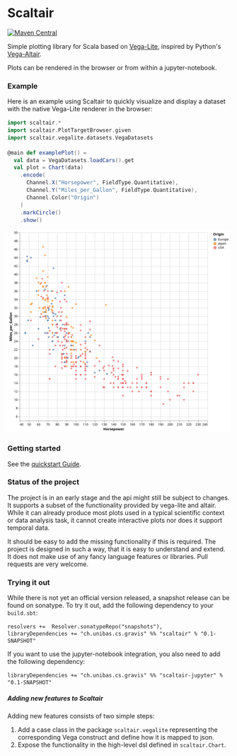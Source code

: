 # Scaltair

[![Maven Central](https://maven-badges.herokuapp.com/maven-central/ch.unibas.cs.gravis/scaltair_3/badge.svg)](https://maven-badges.herokuapp.com/maven-central/ch.unibas.cs.gravis/scaltair_3) 

Simple plotting library for Scala based on [Vega-Lite](https://vega.github.io/vega-lite/), inspired by Python's [Vega-Altair](https://altair-viz.github.io/gallery/index.html).

Plots can be rendered in the browser or from within a jupyter-notebook. 

### Example

Here is an example using Scaltair to quickly visualize and display a dataset with the native Vega-Lite renderer in the browser:

```scala 
import scaltair.*
import scaltair.PlotTargetBrowser.given
import scaltair.vegalite.datasets.VegaDatasets

@main def examplePlot() = 
  val data = VegaDatasets.loadCars().get
  val plot = Chart(data)
    .encode(
      Channel.X("Horsepower", FieldType.Quantitative),
      Channel.Y("Miles_per_Gallon", FieldType.Quantitative),
      Channel.Color("Origin")
    )
    .markCircle()
    .show()
```

![cars-plot](./cars-plot.svg)

### Getting started

See the [quickstart Guide](docs/quickstart.md). 


### Status of the project

The project is in an early stage and the api might still be subject to changes. 
It supports a subset of the functionality provided by 
vega-lite and altair. While it can already produce most plots used in a typical scientific context or 
data analysis task, it cannot create interactive plots nor does it support temporal data. 

It should be easy to add the missing functionality if this is required. The project is designed in such a way, that it is easy to understand and extend. It does not make use of any fancy language features or libraries. Pull requests are very welcome.

### Trying it out

While there is not yet an official version released, a snapshot release can be found 
on sonatype. To try it out, add the following dependency to your `build.sbt`:

```
resolvers +=  Resolver.sonatypeRepo("snapshots"), 
libraryDependencies += "ch.unibas.cs.gravis" %% "scaltair" % "0.1-SNAPSHOT"
```

If you want to use the jupyter-notebook integration, you also need to add the following dependency:

```
libraryDependencies += "ch.unibas.cs.gravis" %% "scaltair-jupyter" % "0.1-SNAPSHOT"
```

##### Adding new features to Scaltair


Adding new features consists of two simple steps:

1. Add a case class in the package `scaltair.vegalite` representing the corresponding Vega construct and define how it is mapped to json. 
2. Expose the functionality in the high-level dsl defined in `scaltair.Chart`. 

